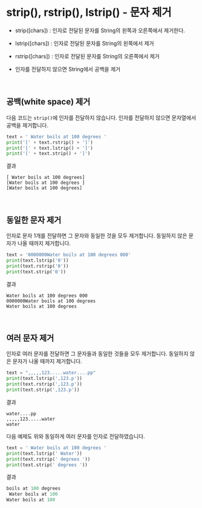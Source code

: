 # strip(), rstrip(), lstrip() - 문자 제거

* strip([chars]) : 인자로 전달된 문자를 String의 왼쪽과 오른쪽에서 제거한다.

* lstrip([chars]) : 인자로 전달된 문자를 String의 왼쪽에서 제거
* rstrip([chars]) : 인자로 전달된 문자를 String의 오른쪽에서 제거

* 인자를 전달하지 않으면 String에서 공백을 제거

<br>

## 공백(white space) 제거

다음 코드는 `strip()`에 인자를 전달하지 않습니다. 인자를 전달하지 않으면 문자열에서 공백을 제거합니다.

```python
text = ' Water boils at 100 degrees '
print('[' + text.rstrip() + ']')
print('[' + text.lstrip() + ']')
print('[' + text.strip() + ']')
```

결과

```log
[ Water boils at 100 degrees]
[Water boils at 100 degrees ]
[Water boils at 100 degrees]
```

<br>

## 동일한 문자 제거

인자로 문자 1개를 전달하면 그 문자와 동일한 것을 모두 제거합니다. 동일하지 않은 문자가 나올 때까지 제거합니다.

```python
text = '0000000Water boils at 100 degrees 000'
print(text.lstrip('0'))
print(text.rstrip('0'))
print(text.strip('0'))
```

결과

```log
Water boils at 100 degrees 000
0000000Water boils at 100 degrees
Water boils at 100 degrees
```

<br>

## 여러 문자 제거

인자로 여러 문자를 전달하면 그 문자들과 동일한 것들을 모두 제거합니다. 동일하지 않은 문자가 나올 때까지 제거합니다.

```python
text = ",,,,,123.....water....pp"
print(text.lstrip(',123.p'))
print(text.rstrip(',123.p'))
print(text.strip(',123.p'))
```

결과

```log
water....pp
,,,,,123.....water
water
```

다음 예제도 위와 동일하게 여러 문자를 인자로 전달하였습니다.

```python
text = ' Water boils at 100 degrees '
print(text.lstrip(' Water'))
print(text.rstrip(' degrees '))
print(text.strip(' degrees '))
```
결과
```py
boils at 100 degrees
 Water boils at 100
Water boils at 100
```